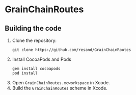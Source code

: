 # GrainChainRoutes

Building the code
-----------------

1. Clone the repository:
    ```shell
    git clone https://github.com/resand/GrainChainRoutes
    ```
1. Install CocoaPods and Pods
    ```shell
    gem install cocoapods
    pod install
    ```
1. Open `GrainChainRoutes.xcworkspace` in Xcode.
1. Build the `GrainChainRoutes` scheme in Xcode.